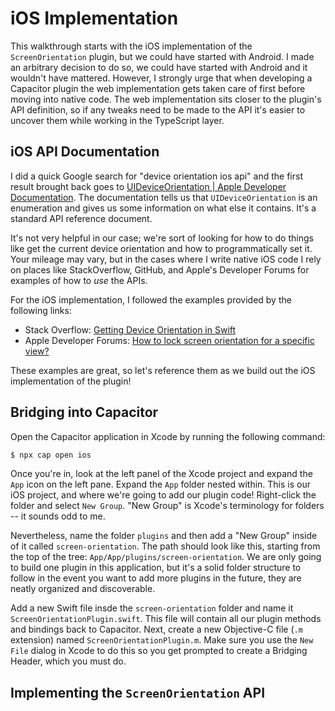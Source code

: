 # iOS Implementation

This walkthrough starts with the iOS implementation of the `ScreenOrientation` plugin, but we could have started with Android. I made an arbitrary decision to do so, we could have started with Android and it wouldn't have mattered. However, I strongly urge that when developing a Capacitor plugin the web implementation gets taken care of first before moving into native code. The web implementation sits closer to the plugin's API definition, so if any tweaks need to be made to the API it's easier to uncover them while working in the TypeScript layer.

## iOS API Documentation

I did a quick Google search for "device orientation ios api" and the first result brought back goes to [UIDeviceOrientation | Apple Developer Documentation](https://developer.apple.com/documentation/uikit/uideviceorientation). The documentation tells us that `UIDeviceOrientation` is an enumeration and gives us some information on what else it contains. It's a standard API reference document.

It's not very helpful in our case; we're sort of looking for how to do things like get the current device orientation and how to programmatically set it. Your mileage may vary, but in the cases where I write native iOS code I rely on places like StackOverflow, GitHub, and Apple's Developer Forums for examples of how to _use_ the APIs.

For the iOS implementation, I followed the examples provided by the following links:

- Stack Overflow: [Getting Device Orientation in Swift](https://stackoverflow.com/a/25796597)
- Apple Developer Forums: [How to lock screen orientation for a specific view?](https://developer.apple.com/forums/thread/128830)

These examples are great, so let's reference them as we build out the iOS implementation of the plugin!

## Bridging into Capacitor

Open the Capacitor application in Xcode by running the following command:

```bash
$ npx cap open ios
```

Once you're in, look at the left panel of the Xcode project and expand the `App` icon on the left pane. Expand the `App` folder nested within. This is our iOS project, and where we're going to add our plugin code! Right-click the folder and select `New Group`. "New Group" is Xcode's terminology for folders -- it sounds odd to me.

Nevertheless, name the folder `plugins` and then add a "New Group" inside of it called `screen-orientation`. The path should look like this, starting from the top of the tree: `App/App/plugins/screen-orientation`. We are only going to build one plugin in this application, but it's a solid folder structure to follow in the event you want to add more plugins in the future, they are neatly organized and discoverable.

Add a new Swift file insde the `screen-orientation` folder and name it `ScreenOrientationPlugin.swift`. This file will contain all our plugin methods and bindings back to Capacitor. Next, create a new Objective-C file (`.m` extension) named `ScreenOrientationPlugin.m`. Make sure you use the `New File` dialog in Xcode to do this so you get prompted to create a Bridging Header, which you must do.

## Implementing the `ScreenOrientation` API
